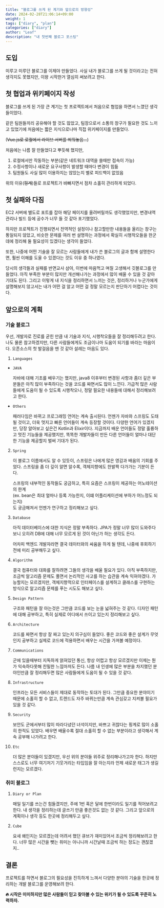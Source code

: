 ```yaml
---
title: "블로그를 쓰게 된 계기와 앞으로의 방향성"
date: 2024-02-28T21:06:14+09:00
weight: 1
tags: ["diary", "plan"]
categories: ["diary"]
author: "Leaf"
description: "내 첫번째 블로그 포스팅"
---
```


## 도입

미루고 미루던 블로그를 이제야 만들었다. 사실 내가 블로그를 쓰게 될 것이라고는 전혀 생각지도 못했지만, 이왕 시작한거 열심히 써보려고 한다.

## 첫 협업과 위키페이지 작성

블로그를 쓰게 된 가장 큰 계기는 첫 프로젝트에서 처음으로 협업을 하면서 느꼈던 생각들이었다.

같은 팀원들끼리 공유해야 할 것도 많았고, 팀장으로서 소통의 창구가 필요한 것도 느끼고 있었기에 처음에는 짧은 지식으로나마 직접 위키페이지를 만들었다.

(~~Vue.js로 로컬에서 라이브 서버를 띄워놓음...~~)

처음에는 나름 잘 만들었다고 뿌듯해 했지만,

1. 로컬에서만 작동하는 부분(같은 네트워크 대역을 쓸때만 접속이 가능)
2. 수정사항이나 새로운 요구사항이 발생할 때마다 변경이 힘듦
3. 팀원들도 사실 많이 이용하지는 않았는지 별로 피드백이 없었음

위의 이유(~~핑계~~)들로 프로젝트가 바빠지면서 점차 소홀히 관리하게 되었다.

## 첫 실패와 다짐

EC2 서버에 별도로 포트를 잡아 해당 페이지를 올려버릴까도 생각했었지만, 변경내역 관리나 빌드 등에 공수가 너무 들 것 같아 포기했었다.

하지만 프로젝트가 진행되면서 전역적인 설정이나 참고할만한 내용들을 올리는 창구는 통일되지 않았고, 비슷한 문제를 여러 번 설명하는 과정에서 확실히 시행착오들을 한군데에 정리해 둘 필요성이 있겠다는 생각이 들었다.

또한, 나중에 어떤 기술을 잘 모르는 사람들에게 내가 쓴 블로그의 글과 함께 설명한다면, 훨씬 이해를 도울 수 있겠다는 것도 이유 중 하나였다.

당시의 생각들과 실패를 반면교사 삼아, 이번에 마음먹고 며칠 고생해서 깃블로그를 만들었다. 아직 부족한 부분이 많지만 개선해나가는 과정에서 많이 배울 수 있을 것 같아 기대도 된다.
그리고 이렇게 내 지식을 정리하면서 느끼는 것은, 정리하거나 누군가에게 설명해보지 않고서는 내가 어떤 걸 알고 어떤 걸 정말 모르는지 판단하기 어렵다는 것이다.

## 앞으로의 계획

### 기술 블로그

우선, 개발자로 진로를 굳힌 만큼 내 기술과 지식, 시행착오들을 잘 정리해두려고 한다. 나도 물론 참고하겠지만, 다른 사람들에게도 조금이나마 도움이 되기를 바라는 마음이다. 오픈소스의 첫 발걸음을 뗀 것 같아 설레는 마음도 있다.

1. `Languages`

- `JAVA`

  자바에 대해 기초를 배우기는 했지만, java8 이후부터 변경된 사항과 좀더 깊은 부분들은 아직 많이 부족하다는 것을 코드를 짜면서도 많이 느낀다. 가급적 많은 사람들에게 도움이 될 수 있도록 시행착오나, 정말 필요한 내용들에 대해서 정리해보려고 한다.

- `Others`

  패러다임은 바뀌고 프로그래밍 언어는 계속 출시된다. 언젠가 자바와 스프링도 도태될 것이고, 더욱 멋지고 빠른 언어들이 계속 등장할 것이다. 다양한 언어가 있겠지만, 당장 알아보고 싶은건 Kotlin과 Elixir이다. 지금까지 배운 언어들도 정말 훌륭하고 멋진 기능들을 제공했지만, 똑똑한 개발자들이 만든 다른 언어들이 얼마나 대단한 기능을 제공할지 벌써 기대가 된다.

2.  `Spring`

    이 블로그 이름에서도 알 수 있듯이, 스프링은 나에게 많은 영감과 배움의 기회를 주었다. 스프링을 좀 더 깊이 알면 알수록, 객체지향에도 한발짝 다가가는 기분이 든다.

    스프링의 내부적인 동작들도 궁금하고, 특히 요즘은 스프링이 제공하는 어노테이션의 한계  
    (ex. bean은 최대 얼마나 등록 가능한지, 이떄 어플리케이션에 부하가 어느정도 되는지)  
    도 궁금해져서 언젠가 연구하고 정리해보고 싶다.

3.  `Database`

    아직 데이터베이스에 대한 지식은 정말 부족하다. JPA가 정말 너무 많이 도와주다보니 오히려 DB에 대해 너무 모르게 된 것이 아닌가 하는 생각도 든다.

    어차피 백엔드 개발자라면 결국 데이터와의 싸움을 하게 될 텐데, 나중에 후회하기 전에 미리 공부해두고 싶다.

4.  `Algorithm`

    결국 컴퓨터와 대화를 잘하려면 그들의 생각을 배울 필요가 있다. 아직 부족하지만, 조금씩 알고리즘 문제도 풀면서 논리적인 사고를 하는 습관을 계속 익혀야겠다. 가능할지는 모르겠지만, 객체지향적으로 인터페이스를 설계하고 클래스를 구현하는 방식으로 알고리즘 문제를 푸는 시도도 해보고 싶다.

5.  `Design Pattern`

    구조와 패턴을 잘 아는것은 그만큼 코드를 보는 눈을 넓혀주는 것 같다. 디자인 패턴에 대해 공부하고, 특히 실제로 어디에서 쓰이고 있는지 정리해보고 싶다.

6.  `Architecture`

    코드를 짜면서 항상 잘 짜고 있는지 의구심이 들었다. 좋은 코드와 좋은 설계가 무엇인지 공부하고 실제로 코드에 적용하면서 배우는 시간을 가져볼 예정이다.

7.  `Communications`

    군에 있을때부터 지독하게 얽혀있던 통신, 항상 어렵고 항상 모르겠지만 이제는 뭔가 익숙하다못해 친밀한 느낌마저도 든다. 나름 내 인생에 많은 부분을 차지했던 분야인만큼 잘 정리해두면 많은 사람들에게 도움이 될 수 있을 것 같다.

8.  `Infrastructure`

    인프라는 모든 서비스들이 제대로 동작하는 토대가 된다. 그만큼 중요한 분야이기 때문에 소홀히 할 수 없고, 트렌드도 자주 바뀌는만큼 계속 관심갖고 지켜볼 필요가 있을 것 같다.

9.  `Security`

    보안도 군에서부터 많이 따라다녔던 녀석이지만, 바쁘고 귀찮다는 핑계로 많이 소홀히 한적도 있었다. 배우면 배울수록 절대 소홀히 할 수 없는 부분이라고 생각해서 계속 공부해 나가려고 한다.

10. `Etc`

    더 많은 분야들이 있겠지만, 우선 위의 분야들 위주로 정리해나가고자 한다. 하지만 스스로도 너무 여기저기 기웃거리는 타입임을 잘 아는지라 언제 새로운 태그가 생길런지는 모르겠다.

### 취미 블로그

1. `Diary or Plan`

   매일 일기를 쓰는건 힘들겠지만, 주에 1번 혹은 달에 한번이라도 일기를 적어보려고 한다. 내 생각을 정리하는데 글쓰기 만큼 좋은것도 없는 것 같다. 그리고 앞으로의 계획이나 생각 등도 한곳에 정리해두고 싶다.

2. `Cube`

   요새 왜인지는 모르겠는데 어려서 했던 큐브가 재미있어서 조금씩 정리해보려고 한다. 너무 많은 시간을 뺏는 취미는 아니니까 시간날때 조금씩 하는 정도는 괜찮겠지..

## 결론

프로젝트를 하면서 블로그의 필요성을 진득하게 느껴서 다양한 분야의 기술을 한곳에 정리하는 개발 블로그를 운영해보려 한다.

**🔥 시작은 미미하지만 많은 사람들이 믿고 찾아볼 수 있는 위키가 될 수 있도록 꾸준히 노력하자.**
